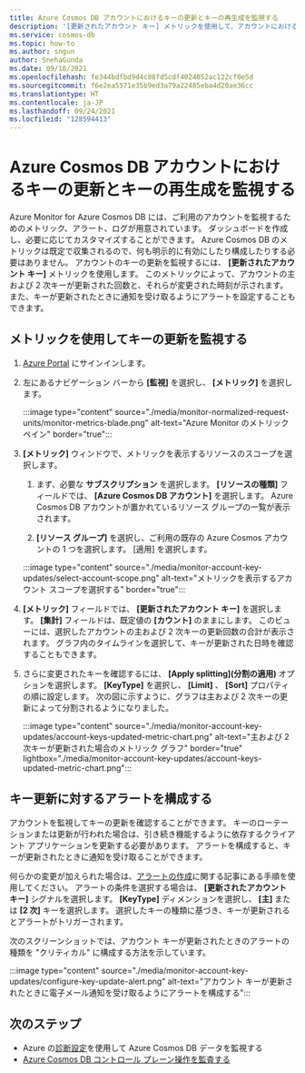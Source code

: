 ```yaml
---
title: Azure Cosmos DB アカウントにおけるキーの更新とキーの再生成を監視する
description: '[更新されたアカウント キー] メトリックを使用して、アカウントにおけるキーの更新を監視します。 このメトリックによって、アカウントの主および 2 次キーが更新された回数と、それらが変更された時刻が示されます。'
ms.service: cosmos-db
ms.topic: how-to
ms.author: sngun
author: SnehaGunda
ms.date: 09/16/2021
ms.openlocfilehash: fe344bdfbd9d4c88fd5cdf4024052ac122cf0e5d
ms.sourcegitcommit: f6e2ea5571e35b9ed3a79a22485eba4d20ae36cc
ms.translationtype: HT
ms.contentlocale: ja-JP
ms.lasthandoff: 09/24/2021
ms.locfileid: "128594413"
---
```

# <a name="monitor-your-azure-cosmos-db-account-for-key-updates-and-key-regeneration"></a>Azure Cosmos DB アカウントにおけるキーの更新とキーの再生成を監視する

Azure Monitor for Azure Cosmos DB には、ご利用のアカウントを監視するためのメトリック、アラート、ログが用意されています。 ダッシュボードを作成し、必要に応じてカスタマイズすることができます。 Azure Cosmos DB のメトリックは既定で収集されるので、何も明示的に有効にしたり構成したりする必要はありません。 アカウントのキーの更新を監視するには、 **[更新されたアカウント キー]** メトリックを使用します。 このメトリックによって、アカウントの主および 2 次キーが更新された回数と、それらが変更された時刻が示されます。 また、キーが更新されたときに通知を受け取るようにアラートを設定することもできます。

## <a name="monitor-key-updates-with-metrics"></a>メトリックを使用してキーの更新を監視する

1. [Azure Portal](https://portal.azure.com/) にサインインします。

1. 左にあるナビゲーション バーから **[監視]** を選択し、 **[メトリック]** を選択します。

   :::image type="content" source="./media/monitor-normalized-request-units/monitor-metrics-blade.png" alt-text="Azure Monitor のメトリック ペイン" border="true":::

1. **[メトリック]** ウィンドウで、メトリックを表示するリソースのスコープを選択します。

   1. まず、必要な **サブスクリプション** を選択します。 **[リソースの種類]** フィールドでは、 **[Azure Cosmos DB アカウント]** を選択します。 Azure Cosmos DB アカウントが置かれているリソース グループの一覧が表示されます。

   1. **[リソース グループ]** を選択し、ご利用の既存の Azure Cosmos アカウントの 1 つを選択します。 [適用] を選択します。

   :::image type="content" source="./media/monitor-account-key-updates/select-account-scope.png" alt-text="メトリックを表示するアカウント スコープを選択する" border="true":::

1. **[メトリック]** フィールドでは、 **[更新されたアカウント キー]** を選択します。 **[集計]** フィールドは、既定値の **[カウント]** のままにします。 このビューには、選択したアカウントの主および 2 次キーの更新回数の合計が表示されます。 グラフ内のタイムラインを選択して、キーが更新された日時を確認することもできます。

1. さらに変更されたキーを確認するには、 **[Apply splitting]\(分割の適用\)** オプションを選択します。 **[KeyType]** を選択し、 **[Limit]** 、 **[Sort]** プロパティの順に設定します。 次の図に示すように、グラフは主および 2 次キーの更新によって分割されるようになりました。

   :::image type="content" source="./media/monitor-account-key-updates/account-keys-updated-metric-chart.png" alt-text="主および 2 次キーが更新された場合のメトリック グラフ" border="true" lightbox="./media/monitor-account-key-updates/account-keys-updated-metric-chart.png":::

## <a name="configure-alerts-for-a-key-update"></a>キー更新に対するアラートを構成する

アカウントを監視してキーの更新を確認することができます。 キーのローテーションまたは更新が行われた場合は、引き続き機能するように依存するクライアント アプリケーションを更新する必要があります。 アラートを構成すると、キーが更新されたときに通知を受け取ることができます。

何らかの変更が加えられた場合は、[アラートの作成](create-alerts.md)に関する記事にある手順を使用してください。 アラートの条件を選択する場合は、 **[更新されたアカウント キー]** シグナルを選択します。 **[KeyType]** ディメンションを選択し、 **[主]** または **[2 次]** キーを選択します。 選択したキーの種類に基づき、キーが更新されるとアラートがトリガーされます。

次のスクリーンショットでは、アカウント キーが更新されたときのアラートの種類を "クリティカル" に構成する方法を示しています。

:::image type="content" source="./media/monitor-account-key-updates/configure-key-update-alert.png" alt-text="アカウント キーが更新されたときに電子メール通知を受け取るようにアラートを構成する":::

## <a name="next-steps"></a>次のステップ

* Azure の[診断設定](cosmosdb-monitor-resource-logs.md)を使用して Azure Cosmos DB データを監視する
* [Azure Cosmos DB コントロール プレーン操作を監査する](audit-control-plane-logs.md)